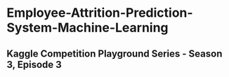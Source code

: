 # Employee-Attrition-Prediction-System-Machine-Learning
## Kaggle Competition Playground Series - Season 3, Episode 3
